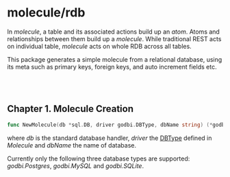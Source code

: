 # molecule/rdb

In _molecule_, a table and its associated actions build up an _atom_. Atoms and relationships between them build up a _molecule_. While traditional REST acts on individual table, _molecule_ acts on whole RDB across all tables.

This package generates a simple molecule from a relational database, using its
meta such as primary keys, foreign keys, and auto increment fields etc.

<br /><br />

## Chapter 1. Molecule Creation 

```go
func NewMolecule(db *sql.DB, driver godbi.DBType, dbName string) (*godbi.Molecule, error)
```

where _db_ is the standard database handler, _driver_ the [DBType](https://github.com/genelet/molecule#chapter-5-molecule-usage) defined in _Molecule_ and _dbName_ the name of database.

 Currently only the following three database types are supported:
_godbi.Postgres_, _godbi.MySQL_ and _godbi.SQLite_.
